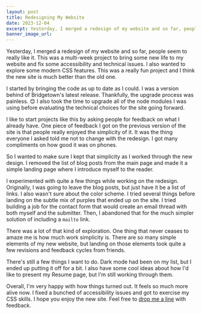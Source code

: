 ```yaml
--- 
layout: post
title: Redesigning My Website
date: 2023-12-04
excerpt: Yesterday, I merged a redesign of my website and so far, people seem to really like it. This was a multi-week project to bring some new life to my website and fix some accessibility and technical issues. I also wanted to explore some modern CSS features. This was a really fun project and I think the new site is much better than the old one. 
banner_image_url:
---
```


Yesterday, I merged a redesign of my website and so far, people seem to really like it. This was a multi-week project to bring some new life to my website and fix some accessibility and technical issues. I also wanted to explore some modern CSS features. This was a really fun project and I think the new site is much better than the old one. 

I started by bringing the code as up to date as I could. I was a version behind of Bridgetown's latest release. Thankfully, the upgrade process was painless. 😊 I also took the time to upgrade all of the node modules I was using before evaluating the technical choices for the site going forward. 

I like to start projects like this by asking people for feedback on what I already have. One piece of feedback I got on the previous version of the site is that people really enjoyed the simplicity of it. It was the thing everyone I asked told me not to change with the redesign. I got many compliments on how good it was on phones. 

So I wanted to make sure I kept that simplicity as I worked through the new design. I removed the list of blog posts from the main page and made it a simple landing page where I introduce myself to the reader. 

I experimented with quite a few things while working on the redesign. Originally, I was going to leave the blog posts, but just have it be a list of links. I also wasn't sure about the color scheme. I tried several things before landing on the subtle mix of purples that ended up on the site. I tried building a job for the contact form that would create an email thread with both myself and the submitter. Then, I abandoned that for the much simpler solution of including a `mailto` link. 

There was a lot of that kind of exploration. One thing that never ceases to amaze me is how much work simplicity is. There are so many simple elements of my new website, but landing on those elements took quite a few revisions and feedback cycles from friends. 

There's still a few things I want to do. Dark mode had been on my list, but I ended up putting it off for a bit. I also have some cool ideas about how I'd like to present my Resume page, but I'm still working through them. 

Overall, I'm very happy with how things turned out. It feels so much more alive now. I fixed a bunched of accessibility issues and got to exercise my CSS skills. I hope you enjoy the new site. Feel free to [drop me a line](mailto:elise.shaffer@hey.com) with feedback.
